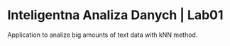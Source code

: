 Inteligentna Analiza Danych | Lab01
===================================

Application to analize big amounts of text data with kNN method.

